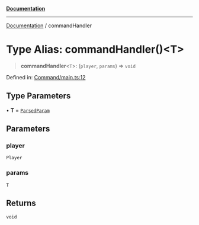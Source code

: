 [**Documentation**](../README.md)

***

[Documentation](../globals.md) / commandHandler

# Type Alias: commandHandler()\<T\>

> **commandHandler**\<`T`\>: (`player`, `params`) => `void`

Defined in: [Command/main.ts:12](https://github.com/XiaoYangx666/SAPI-Pro/blob/f4b3a55bd14c42fce5d687eca57d1987c433a912/src/SAPI-Pro/Command/main.ts#L12)

## Type Parameters

• **T** = [`ParsedParam`](../interfaces/ParsedParam.md)

## Parameters

### player

`Player`

### params

`T`

## Returns

`void`
